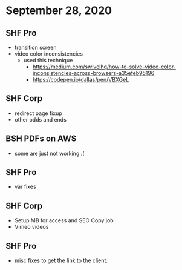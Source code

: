 # September 28, 2020

## SHF Pro
- transition screen
- video color inconsistencies
  - used this technique
    - https://medium.com/swivelhq/how-to-solve-video-color-inconsistencies-across-browsers-a35efeb95196
    - https://codepen.io/dallas/pen/VBXGeL

## SHF Corp
- redirect page fixup
- other odds and ends

## BSH PDFs on AWS
- some are just not working :(

## SHF Pro
- var fixes

## SHF Corp
- Setup MB for access and SEO Copy job
- Vimeo videos

## SHF Pro
- misc fixes to get the link to the client. 

